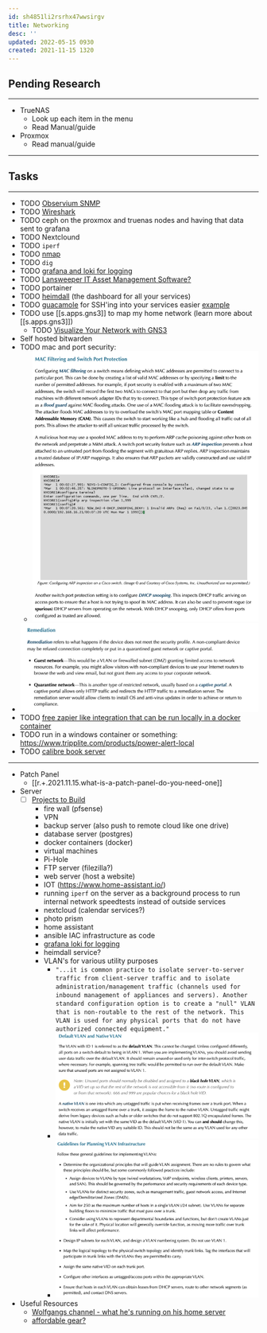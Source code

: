 ```yaml
---
id: sh4851li2rsrhx47wwsirgv
title: Networking
desc: ''
updated: 2022-05-15 0930
created: 2021-11-15 1320
---
```


## Pending Research

---

- TrueNAS
  - Look up each item in the menu
  - Read Manual/guide
- Proxmox
  - Read manual/guide

---

## Tasks

---

- TODO [Observium SNMP](https://observium.org/)
- TODO [Wireshark](https://www.wireshark.org/)
- TODO ceph on the proxmox and truenas nodes and having that data sent to grafana
- TODO Nextclound
- TODO `iperf`
- TODO [nmap](https://nmap.org/download.html)
- TODO `dig`
- TODO [grafana and loki for logging](https://youtu.be/h_GGd7HfKQ8)
- TODO [Lansweeper IT Asset Management Software?](https://www.lansweeper.com/)
- TODO portainer
- TODO [heimdall](https://github.com/linuxserver/Heimdall) (the dashboard for all your services)
- TODO [guacamole](https://guacamole.apache.org/) for SSH'ing into your services easier [example](https://youtu.be/E3aVxNtxFsU)
- TODO use [[s.apps.gns3]] to map my home network (learn more about [[s.apps.gns3]])
  - TODO [Visualize Your Network with GNS3](https://www.gns3.com/)
- Self hosted bitwarden
- TODO mac and port security:
  - ![mac and port security](/assets/images/2022-01-08-12-31-23.png)
- ![guest network](/assets/images/2022-01-08-12-42-25.png)
- TODO [free zapier like integration that can be run locally in a docker container](https://n8n.io/)
- TODO run in a windows container or something: <https://www.tripplite.com/products/power-alert-local>
- TODO [calibre book server](https://manual.calibre-ebook.com/server.html)

---

- Patch Panel
  - [[r.+.2021.11.15.what-is-a-patch-panel-do-you-need-one]]
- Server
  - [ ] [Projects to Build](https://youtu.be/SVQmzaSabEQ)
    - fire wall (pfsense)
    - VPN
    - backup server (also push to remote cloud like one drive)
    - database server (postgres)
    - docker containers (docker)
    - virtual machines
    - Pi-Hole
    - FTP server (filezilla?)
    - web server (host a website)
    - IOT (<https://www.home-assistant.io/>)
    - running `iperf` on the server as a background process to run internal network speedtests instead of outside services
    - nextcloud (calendar services?)
    - photo prism
    - home assistant
    - ansible IAC infrastructure as code
    - [grafana loki for logging](https://youtu.be/h_GGd7HfKQ8)
    - heimdall service?
    - VLAN's for various utility purposes
      - `"...it is common practice to isolate server-to-server traffic from client-server traffic and to isolate administration/management traffic (channels used for inbound management of appliances and servers). Another standard configuration option is to create a "null" VLAN that is non-routable to the rest of the network. This VLAN is used for any physical ports that do not have authorized connected equipment."`
      - ![vlans](assets/images/2022-01-07-20-19-15.png)
      - ![vlans2](assets/images/2022-01-07-20-22-44.png)
- Useful Resources
  - [Wolfgangs channel - what he's running on his home server](https://youtu.be/f5jNJDaztqk)
  - [affordable gear?](https://www.pcliquidations.com/p48428-amd-radeon-r5-340x?r=160164167166161&utm_source=bing&utm_medium=cpc&utm_campaign=CPCS_PCLiq-Shopping&utm_term=4581046488142443&utm_content=Products#)
